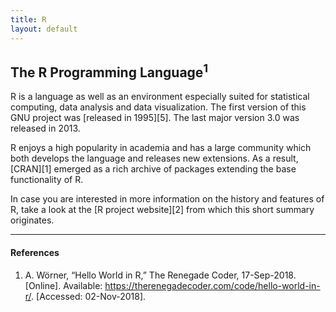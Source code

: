 ```yaml
---
title: R
layout: default
---
```


## The R Programming Language<sup>1</sup>

R is a language as well as an environment especially suited for statistical
computing, data analysis and data visualization. The first version of this
GNU project was [released in 1995][5]. The last major version 3.0 was released in
2013.

R enjoys a high popularity in academia and has a large community which both
develops the language and releases new extensions. As a result, [CRAN][1]
emerged as a rich archive of packages extending the base functionality of R.

In case you are interested in more information on the history and features of R,
take a look at the [R project website][2] from which this short summary originates.

---

#### References

1. A. Wörner, “Hello World in R,” The Renegade Coder, 17-Sep-2018.
  [Online]. Available: <https://therenegadecoder.com/code/hello-world-in-r/>.
  [Accessed: 02-Nov-2018].
